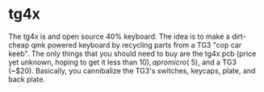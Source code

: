# tg4x
The tg4x is and open source 40% keyboard.  The idea is to make a dirt-cheap qmk powered keyboard by recycling parts from a TG3 "cop car keeb".  The only things that you should need to buy are the tg4x pcb (price yet unknown, hoping to get it less than $10), a pro micro (~$5), and a TG3 (~$20).  Basically, you cannibalize the TG3's switches, keycaps, plate, and back plate.
